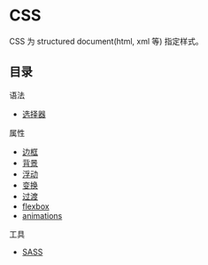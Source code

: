 # CSS

CSS 为 structured document(html, xml 等) 指定样式。

## 目录

语法

- [选择器](selectors.md)


属性

- [边框](borders.md)
- [背景](backgrounds.md)
- [浮动](float.md)
- [变换](transforms.md)
- [过渡](transitions.md)
- [flexbox](flexbox.md)
- [animations](animations.md)

工具

- [SASS](sass.md)
